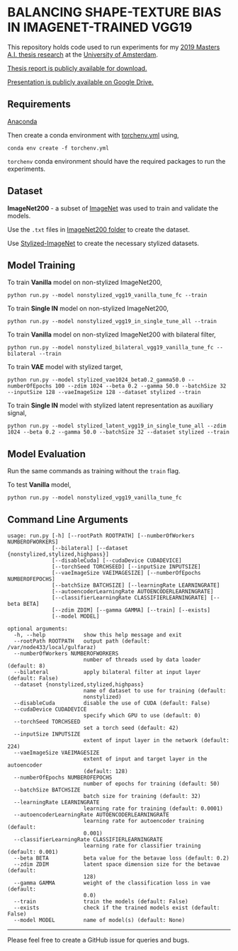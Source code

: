 # BALANCING SHAPE-TEXTURE BIAS IN IMAGENET-TRAINED VGG19

This repository holds code used to run experiments for my [2019 Masters A.I. thesis research](http://gulfaraz.com/share/balancing_shape_texture_bias_master_thesis_gulfaraz_rahman.pdf) at the [University of Amsterdam](https://www.uva.nl/).

[Thesis report is publicly available for download.](http://gulfaraz.com/share/balancing_shape_texture_bias_master_thesis_gulfaraz_rahman.pdf)

[Presentation is publicly available on Google Drive.](https://docs.google.com/presentation/d/1acGki6BS219MIwn5HYOvX3zifaY5q9uybvtGzztxxAE/edit?usp=sharing)

## Requirements
[Anaconda](https://www.anaconda.com/distribution/#download-section)

Then create a conda environment with [torchenv.yml](./torchenv.yml) using,

`conda env create -f torchenv.yml`

`torchenv` conda environment should have the required packages to run the experiments.

## Dataset

**ImageNet200** - a subset of [ImageNet](http://image-net.org/download) was used to train and validate the models.

Use the `.txt` files in [ImageNet200 folder](./ImageNet200) to create the dataset.

Use [Stylized-ImageNet](https://github.com/rgeirhos/Stylized-ImageNet) to create the necessary stylized datasets.

## Model Training

To train **Vanilla** model on non-stylized ImageNet200,

`python run.py --model nonstylized_vgg19_vanilla_tune_fc --train`

To train **Single IN** model on non-stylized ImageNet200,

`python run.py --model nonstylized_vgg19_in_single_tune_all --train`

To train **Vanilla** model on non-stylized ImageNet200 with bilateral filter,

`python run.py --model nonstylized_bilateral_vgg19_vanilla_tune_fc --bilateral --train`

To train **VAE** model with stylized target,

`python run.py --model stylized_vae1024_beta0.2_gamma50.0 --numberOfEpochs 100 --zdim 1024 --beta 0.2 --gamma 50.0 --batchSize 32 --inputSize 128 --vaeImageSize 128 --dataset stylized --train`

To train **Single IN** model with stylized latent representation as auxiliary signal,

`python run.py --model stylized_latent_vgg19_in_single_tune_all --zdim 1024 --beta 0.2 --gamma 50.0 --batchSize 32 --dataset stylized --train`

## Model Evaluation

Run the same commands as training without the `train` flag.

To test **Vanilla** model,

`python run.py --model nonstylized_vgg19_vanilla_tune_fc`

## Command Line Arguments

```
usage: run.py [-h] [--rootPath ROOTPATH] [--numberOfWorkers NUMBEROFWORKERS]
              [--bilateral] [--dataset {nonstylized,stylized,highpass}]
              [--disableCuda] [--cudaDevice CUDADEVICE]
              [--torchSeed TORCHSEED] [--inputSize INPUTSIZE]
              [--vaeImageSize VAEIMAGESIZE] [--numberOfEpochs NUMBEROFEPOCHS]
              [--batchSize BATCHSIZE] [--learningRate LEARNINGRATE]
              [--autoencoderLearningRate AUTOENCODERLEARNINGRATE]
              [--classifierLearningRate CLASSIFIERLEARNINGRATE] [--beta BETA]
              [--zdim ZDIM] [--gamma GAMMA] [--train] [--exists]
              [--model MODEL]

optional arguments:
  -h, --help            show this help message and exit
  --rootPath ROOTPATH   output path (default: /var/node433/local/gulfaraz)
  --numberOfWorkers NUMBEROFWORKERS
                        number of threads used by data loader (default: 8)
  --bilateral           apply bilateral filter at input layer (default: False)
  --dataset {nonstylized,stylized,highpass}
                        name of dataset to use for training (default:
                        nonstylized)
  --disableCuda         disable the use of CUDA (default: False)
  --cudaDevice CUDADEVICE
                        specify which GPU to use (default: 0)
  --torchSeed TORCHSEED
                        set a torch seed (default: 42)
  --inputSize INPUTSIZE
                        extent of input layer in the network (default: 224)
  --vaeImageSize VAEIMAGESIZE
                        extent of input and target layer in the autoencoder
                        (default: 128)
  --numberOfEpochs NUMBEROFEPOCHS
                        number of epochs for training (default: 50)
  --batchSize BATCHSIZE
                        batch size for training (default: 32)
  --learningRate LEARNINGRATE
                        learning rate for training (default: 0.0001)
  --autoencoderLearningRate AUTOENCODERLEARNINGRATE
                        learning rate for autoencoder training (default:
                        0.001)
  --classifierLearningRate CLASSIFIERLEARNINGRATE
                        learning rate for classifier training (default: 0.001)
  --beta BETA           beta value for the betavae loss (default: 0.2)
  --zdim ZDIM           latent space dimension size for the betavae (default:
                        128)
  --gamma GAMMA         weight of the classification loss in vae (default:
                        0.0)
  --train               train the models (default: False)
  --exists              check if the trained models exist (default: False)
  --model MODEL         name of model(s) (default: None)
  ```

  ---

  Please feel free to create a GitHub issue for queries and bugs.